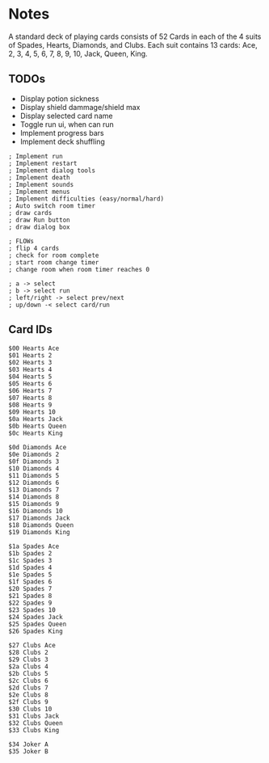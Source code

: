 # Notes

A standard deck of playing cards consists of 52 Cards in each of the 4 suits of Spades, Hearts, Diamonds, and Clubs. 
Each suit contains 13 cards: Ace, 2, 3, 4, 5, 6, 7, 8, 9, 10, Jack, Queen, King.

## TODOs

- Display potion sickness
- Display shield dammage/shield max
- Display selected card name
- Toggle run ui, when can run
- Implement progress bars
- Implement deck shuffling

```
; Implement run
; Implement restart
; Implement dialog tools
; Implement death
; Implement sounds
; Implement menus
; Implement difficulties (easy/normal/hard)
; Auto switch room timer
; draw cards
; draw Run button
; draw dialog box

; FLOWs
; flip 4 cards
; check for room complete
; start room change timer
; change room when room timer reaches 0

; a -> select
; b -> select run
; left/right -> select prev/next
; up/down -< select card/run
```

## Card IDs

```
$00 Hearts Ace
$01 Hearts 2
$02 Hearts 3
$03 Hearts 4
$04 Hearts 5
$05 Hearts 6
$06 Hearts 7
$07 Hearts 8
$08 Hearts 9
$09 Hearts 10
$0a Hearts Jack
$0b Hearts Queen
$0c Hearts King

$0d Diamonds Ace
$0e Diamonds 2
$0f Diamonds 3
$10 Diamonds 4
$11 Diamonds 5
$12 Diamonds 6
$13 Diamonds 7
$14 Diamonds 8
$15 Diamonds 9
$16 Diamonds 10
$17 Diamonds Jack
$18 Diamonds Queen
$19 Diamonds King

$1a Spades Ace
$1b Spades 2
$1c Spades 3
$1d Spades 4
$1e Spades 5
$1f Spades 6
$20 Spades 7
$21 Spades 8
$22 Spades 9
$23 Spades 10
$24 Spades Jack
$25 Spades Queen
$26 Spades King

$27 Clubs Ace
$28 Clubs 2
$29 Clubs 3
$2a Clubs 4
$2b Clubs 5
$2c Clubs 6
$2d Clubs 7
$2e Clubs 8
$2f Clubs 9
$30 Clubs 10
$31 Clubs Jack
$32 Clubs Queen
$33 Clubs King

$34 Joker A
$35 Joker B
```